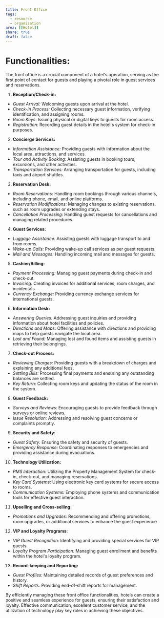 ```yaml
---
title: Front Office
tags:
  - resource 
  - organization
area: [[Hotel]]
share: true
draft: false
---
```


# Functionalities:
The front office is a crucial component of a hotel's operation, serving as the first point of contact for guests and playing a pivotal role in guest services and reservations.

1. **Reception/Check-in:**
  - *Guest Arrival:* Welcoming guests upon arrival at the hotel.
  - *Check-in Process:* Collecting necessary guest information, verifying identification, and assigning rooms.
  - *Room Keys:* Issuing physical or digital keys to guests for room access.
  - *Registration:* Recording guest details in the hotel's system for check-in purposes.

2. **Concierge Services:**
  - *Information Assistance:* Providing guests with information about the local area, attractions, and services.
  - *Tour and Activity Booking:* Assisting guests in booking tours, excursions, and other activities.
  - *Transportation Services:* Arranging transportation for guests, including taxis and airport shuttles.

3. **Reservation Desk:**
  - *Room Reservations:* Handling room bookings through various channels, including phone, email, and online platforms.
  - *Reservation Modifications:* Managing changes to existing reservations, such as room upgrades or extending stays.
  - *Cancellation Processing:* Handling guest requests for cancellations and managing related procedures.

4. **Guest Services:**
  - *Luggage Assistance:* Assisting guests with luggage transport to and from rooms.
  - *Wake-up Calls:* Providing wake-up call services as per guest requests.
  - *Mail and Messages:* Handling incoming mail and messages for guests.

5. **Cashier/Billing:**
  - *Payment Processing:* Managing guest payments during check-in and check-out.
  - *Invoicing:* Creating invoices for additional services, room charges, and incidentals.
  - *Currency Exchange:* Providing currency exchange services for international guests.

6. **Information Desk:**
  - *Answering Queries:* Addressing guest inquiries and providing information about hotel facilities and policies.
  - *Directions and Maps:* Offering assistance with directions and providing maps to help guests navigate the local area.
  - *Lost and Found:* Managing lost and found items and assisting guests in retrieving their belongings.

7. **Check-out Process:**
  - *Reviewing Charges:* Providing guests with a breakdown of charges and explaining any additional fees.
  - *Settling Bills:* Processing final payments and ensuring any outstanding balances are settled.
  - *Key Return:* Collecting room keys and updating the status of the room in the system.

8. **Guest Feedback:**
  - *Surveys and Reviews:* Encouraging guests to provide feedback through surveys or online reviews.
  - *Issue Resolution:* Addressing and resolving guest concerns or complaints promptly.

9. **Security and Safety:**
  - *Guest Safety:* Ensuring the safety and security of guests.
  - *Emergency Response:* Coordinating responses to emergencies and providing assistance during evacuations.

10. **Technology Utilization:**
  - *PMS Interaction:* Utilizing the Property Management System for check-in, check-out, and managing reservations.
  - *Key Card Systems:* Using electronic key card systems for secure access to rooms.
  - *Communication Systems:* Employing phone systems and communication tools for effective guest interaction.

11. **Upselling and Cross-selling:**
  - *Promotions and Upgrades:* Recommending and offering promotions, room upgrades, or additional services to enhance the guest experience.

12. **VIP and Loyalty Programs:**
  - *VIP Guest Recognition:* Identifying and providing special services for VIP guests.
  - *Loyalty Program Participation:* Managing guest enrollment and benefits within the hotel's loyalty program.

13. **Record-keeping and Reporting:**
  - *Guest Profiles:* Maintaining detailed records of guest preferences and history.
  - *Shift Reports:* Providing end-of-shift reports for management.

By efficiently managing these front office functionalities, hotels can create a positive and seamless experience for guests, ensuring their satisfaction and loyalty. Effective communication, excellent customer service, and the utilization of technology play key roles in achieving these objectives.